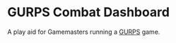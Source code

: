 # GURPS Combat Dashboard

A play aid for Gamemasters running a [GURPS](http://www.sjgames.com/gurps/) game.
